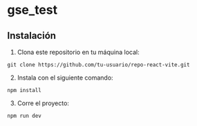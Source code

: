 # gse_test

## Instalación

1. Clona este repositorio en tu máquina local:

 ```
 git clone https://github.com/tu-usuario/repo-react-vite.git
 ```
2. Instala con el siguiente comando:

```
npm install
```

3. Corre el proyecto:

```
npm run dev
```
